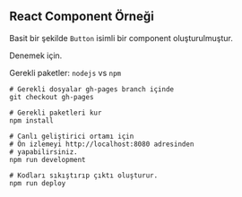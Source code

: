 ## React Component Örneği

Basit bir şekilde ```Button``` isimli bir component oluşturulmuştur.

Denemek için.

Gerekli paketler: ```nodejs``` vs ```npm```

```
# Gerekli dosyalar gh-pages branch içinde
git checkout gh-pages

# Gerekli paketleri kur
npm install

# Canlı geliştirici ortamı için
# Ön izlemeyi http://localhost:8080 adresinden
# yapabilirsiniz.
npm run development

# Kodları sıkıştırıp çıktı oluşturur.
npm run deploy
```
